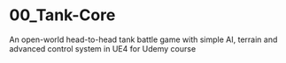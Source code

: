 # 00_Tank-Core
An open-world head-to-head tank battle game with simple AI, terrain and advanced control system in UE4 for Udemy course 
